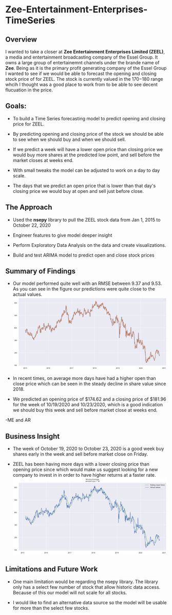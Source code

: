 # Zee-Entertainment-Enterprises-TimeSeries

## Overview

I wanted to take a closer at **Zee Entertainment Enterprises Limited (ZEEL)**, a media and entertainment broadcasting company of the Essel Group. It owns a large group of entertainemnt channels under the brande name of __Zee__. Being as it is the primary profit generating company of the Essel Group I wanted to see if we would be able to forecast the opening and closing stock price of for ZEEL. The stock is currently valued in the $170-$180 range whcih I thought was a good place to work from to be able to see decent flucuation in the price.

## Goals:

- To build a Time Series forecasting model to predict opening and closing price for ZEEL.

- By predicting opening and closing price of the stock we should be able to see when we should buy and when we should sell.

- If we predict a week will have a lower open price than closing price we would buy more shares at the predicted low point, and sell before the market closes at weeks end.

- With small tweaks the model can be adjusted to work on a day to day scale.

- The days that we predict an open price that is lower than that day's closing price we would buy at open and sell just before close.


## The Approach
- Used the **nsepy** library to pull the ZEEL stock data from Jan 1, 2015 to October 22, 2020

- Engineer features to give model deeper insight

- Perform Exploratory Data Analysis on the data and create visualizations.

- Build and test ARIMA model to predict open and close stock prices


## Summary of Findings

- Our model performed quite well with an RMSE between 9.37 and 9.53. As you can see in the figure our predictions were quite close to the actual values.
![](https://github.com/mdetiberiis01/Zee-Entertainment-Enterprises-TimeSeries/blob/main/forecasted_price.png)

- In recent times, on average more days have had a higher open than close price which can be seen in the steady decline in share value since 2018.

- We predicted an opening price of $174.62 and a closing price of $181.96 for the week of 10/19/2020 and 10/23/2020, which is a good indication we should buy this week and sell before market close at weeks end.

-ME and AR

## Business Insight

- The week of October 19, 2020 to October 23, 2020 is a good week buy shares early in the week and sell before market close on Friday.

- ZEEL has been having more days with a lower closing price than opening price since  which would make us suggest looking for a new company to invest in in order to have higher returns at a faster rate.
![](https://github.com/mdetiberiis01/Zee-Entertainment-Enterprises-TimeSeries/blob/main/30day_average.png)

## Limitations and Future Work

- One main limitation would be regarding the nsepy library. The library only has a select few number of stock that allow historic data access. Because of this our model will not scale for all stocks.

- I would like to find an alternative data source so the model will be usable for more than the select few stocks.
